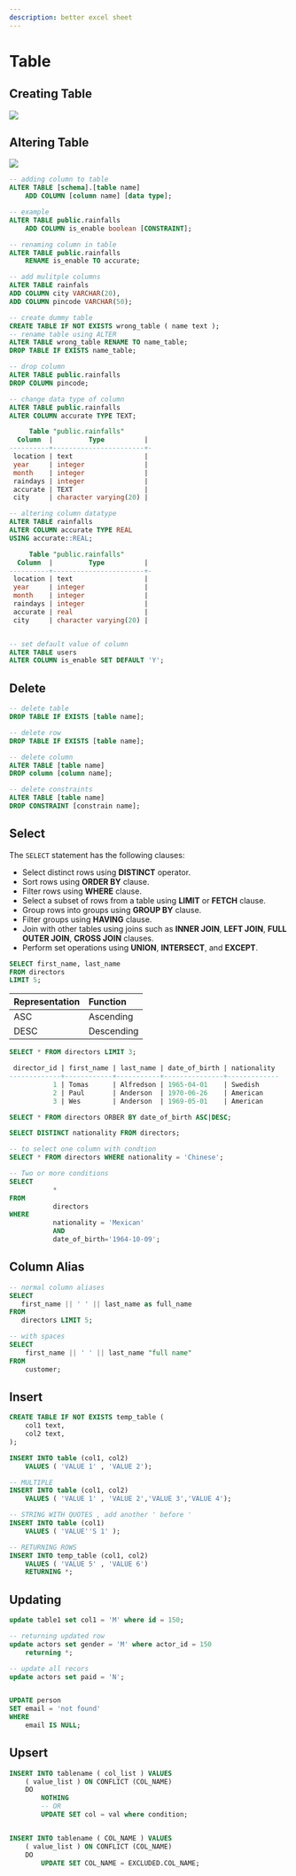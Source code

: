 ```yaml
---
description: better excel sheet
---
```


# Table

## Creating Table

![](../../.gitbook/assets/output%20%281%29%20%281%29%20%282%29.gif)

## Altering Table

![](../../.gitbook/assets/output%20%282%29.gif)

```sql
-- adding column to table
ALTER TABLE [schema].[table name]
    ADD COLUMN [column name] [data type];

-- example
ALTER TABLE public.rainfalls
    ADD COLUMN is_enable boolean [CONSTRAINT];

-- renaming column in table
ALTER TABLE public.rainfalls
    RENAME is_enable TO accurate;

-- add mulitple columns
ALTER TABLE rainfals
ADD COLUMN city VARCHAR(20),
ADD COLUMN pincode VARCHAR(50);

-- create dummy table
CREATE TABLE IF NOT EXISTS wrong_table ( name text );
-- rename table using ALTER
ALTER TABLE wrong_table RENAME TO name_table;
DROP TABLE IF EXISTS name_table;

-- drop column
ALTER TABLE public.rainfalls
DROP COLUMN pincode;

-- change data type of column
ALTER TABLE public.rainfalls
ALTER COLUMN accurate TYPE TEXT;

     Table "public.rainfalls"
  Column  |         Type          | 
----------+-----------------------+-
 location | text                  | 
 year     | integer               | 
 month    | integer               | 
 raindays | integer               | 
 accurate | TEXT                  | 
 city     | character varying(20) | 

-- altering column datatype
ALTER TABLE rainfalls  
ALTER COLUMN accurate TYPE REAL 
USING accurate::REAL;

     Table "public.rainfalls"
  Column  |         Type          | 
----------+-----------------------+-
 location | text                  | 
 year     | integer               | 
 month    | integer               | 
 raindays | integer               | 
 accurate | real                  | 
 city     | character varying(20) | 


-- set default value of column
ALTER TABLE users
ALTER COLUMN is_enable SET DEFAULT 'Y';
```

## Delete

```sql
-- delete table
DROP TABLE IF EXISTS [table name];

-- delete row
DROP TABLE IF EXISTS [table name];

-- delete column
ALTER TABLE [table name] 
DROP column [column name];

-- delete constraints
ALTER TABLE [table name] 
DROP CONSTRAINT [constrain name];
```

## Select

The `SELECT` statement has the following clauses:

* Select distinct rows using **DISTINCT** operator.
* Sort rows using **ORDER BY** clause.
* Filter rows using **WHERE** clause.
* Select a subset of rows from a table using **LIMIT** or **FETCH** clause.
* Group rows into groups using **GROUP BY** clause.
* Filter groups using **HAVING** clause.
* Join with other tables using joins such as **INNER JOIN**, **LEFT JOIN**, **FULL OUTER JOIN**, **CROSS JOIN** clauses.
* Perform set operations using **UNION**, **INTERSECT**, and **EXCEPT**.

```sql
SELECT first_name, last_name
FROM directors
LIMIT 5;
```

| Representation | Function |
| :--- | :--- |
| ASC | Ascending |
| DESC | Descending |

```sql
SELECT * FROM directors LIMIT 3;

 director_id | first_name | last_name | date_of_birth | nationality 
-------------+------------+-----------+---------------+-------------
           1 | Tomas      | Alfredson | 1965-04-01    | Swedish
           2 | Paul       | Anderson  | 1970-06-26    | American
           3 | Wes        | Anderson  | 1969-05-01    | American

SELECT * FROM directors ORBER BY date_of_birth ASC|DESC;

SELECT DISTINCT nationality FROM directors;

-- to select one column with condtion
SELECT * FROM directors WHERE nationality = 'Chinese'; 

-- Two or more conditions
SELECT 
           * 
FROM 
           directors 
WHERE 
           nationality = 'Mexican' 
           AND 
           date_of_birth='1964-10-09';
```

## Column Alias

```sql
-- normal column aliases
SELECT 
   first_name || ' ' || last_name as full_name
FROM 
   directors LIMIT 5;

-- with spaces
SELECT
    first_name || ' ' || last_name "full name"
FROM
    customer;
```

## Insert

```sql
CREATE TABLE IF NOT EXISTS temp_table (
    col1 text,
    col2 text,
);

INSERT INTO table (col1, col2) 
    VALUES ( 'VALUE 1' , 'VALUE 2');

-- MULTIPLE
INSERT INTO table (col1, col2) 
    VALUES ( 'VALUE 1' , 'VALUE 2','VALUE 3','VALUE 4');

-- STRING WITH QUOTES , add another ' before '
INSERT INTO table (col1) 
    VALUES ( 'VALUE''S 1' );

-- RETURNING ROWS
INSERT INTO temp_table (col1, col2) 
    VALUES ( 'VALUE 5' , 'VALUE 6')
    RETURNING *;
```

## Updating

```sql
update table1 set col1 = 'M' where id = 150;

-- returning updated row
update actors set gender = 'M' where actor_id = 150 
    returning *;

-- update all recors
update actors set paid = 'N';


UPDATE person
SET email = 'not found'
WHERE
    email IS NULL;
```

## Upsert

```sql
INSERT INTO tablename ( col_list ) VALUES 
    ( value_list ) ON CONFLICT (COL_NAME)
    DO
        NOTHING 
        -- OR
        UPDATE SET col = val where condition;


INSERT INTO tablename ( COL_NAME ) VALUES 
    ( value_list ) ON CONFLICT (COL_NAME)
    DO
        UPDATE SET COL_NAME = EXCLUDED.COL_NAME;
```

